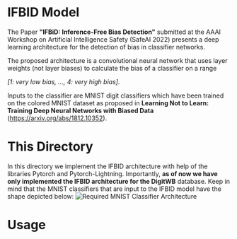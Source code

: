 
# IFBID Model

The Paper **"IFBiD: Inference-Free Bias Detection"** submitted at the AAAI Workshop on Artificial Intelligence Safety (SafeAI 2022) presents a deep learning architecture for the detection of bias in classifier networks.

The proposed architecture is a convolutional neural network that uses layer weights (not layer biases) to calculate the bias of a classifier on a range 

_[1: very low bias, ..., 4: very high bias]_.

Inputs to the classifier are MNIST digit classifiers which have been trained on the colored MNIST dataset as proposed in **Learning Not to Learn: Training Deep Neural Networks with Biased Data** (https://arxiv.org/abs/1812.10352).

# This Directory

In this directory we implement the IFBID architecture with help of the libraries Pytorch and Pytorch-Lightning. Importantly, **as of now we have only implemented the IFBID architecture for the DigitWB** database. Keep in mind that the MNIST classifiers that are input to the IFBID model have the shape depicted below:
![Required MNIST Classifier Architecture](https://github.com/travelingtomat0/DataDriven-Bias-Detection/edit/main/figs/other_architecture.jpeg)

# Usage

